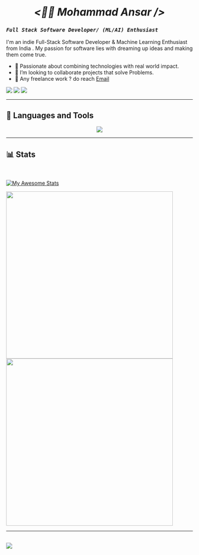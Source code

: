 <h1 align = "center" > <i> <b> <🏄‍♂️ Mohammad Ansar /> </b> </i></h1>

### _`Full Stack Software Developer/ (ML/AI) Enthusiast`_

I'm an indie Full-Stack Software Developer & Machine Learning Enthusiast from India . My passion for software lies with dreaming up ideas and making them come true.

- 🔭 Passionate about combining technologies with real world impact.
- 👯 I’m looking to collaborate projects that solve Problems.
- 💼 Any freelance work ? do reach [Email](mailto:ansar.ofcl00@gmail.com)

<a href="https://www.linkedin.com/in/mohammad-ansar-4ab39421a/"><img src="https://img.shields.io/badge/LinkedIn-0A66C2.svg?style=for-the-badge&logo=LinkedIn&logoColor=white"/></a>
<a href="https://instagram.com/ansar_jarvis"><img src="https://img.shields.io/badge/Instagram-E4405F?style=for-the-badge&logo=instagram&logoColor=white"/></a>
<a href="https://dev.to/ansarjarvis"><img src="https://img.shields.io/badge/dev.to-0A0A0A.svg?style=for-the-badge&logo=devdotto&logoColor=white"/></a>

---

<!-- <h2>🧰 Languages and Tools</h2> -->

## 🧰 Languages and Tools

<p align="center">
  <a href="https://skillicons.dev">
    <img src="https://skillicons.dev/icons?i=react,javascript,typescript,redux,nodejs,express,mongodb,mysql,postgres,firebase,html,css,tailwindcss,bootstrap,materialui,bash,cpp,python,git,github,linux&theme=dark" />
  </a>
</p>

<!--
<br>

<span>
<img  width=30px style="padding-right:10px; padding-bottom:10px;" src="https://cdn.jsdelivr.net/gh/devicons/devicon/icons/react/react-original.svg" />
</span>
<span>
<img width=30px style="padding-right:10px; padding-bottom:10px;" src="https://cdn.jsdelivr.net/gh/devicons/devicon/icons/typescript/typescript-original.svg" />
</span>
<span>
<img  width=30px style="padding-right:10px; padding-bottom:10px;" src="https://cdn.jsdelivr.net/gh/devicons/devicon/icons/javascript/javascript-plain.svg" />
</span>
<span>
<img width=30px style="padding-right:10px; padding-bottom:10px;" src="https://cdn.jsdelivr.net/gh/devicons/devicon/icons/html5/html5-original.svg" />
</span>
<span>
<img width=30px style="padding-right:10px; padding-bottom:10px;" src="https://cdn.jsdelivr.net/gh/devicons/devicon/icons/css3/css3-original.svg" />
</span>
<span>
<img width=30px style="padding-right:10px; padding-bottom:10px;" src="https://cdn.jsdelivr.net/gh/devicons/devicon/icons/tailwindcss/tailwindcss-plain.svg" />
</span>
<span>
<img width=30px style="padding-right:10px; padding-bottom:10px;" src="https://cdn.jsdelivr.net/gh/devicons/devicon/icons/bootstrap/bootstrap-original.svg" />
</span>
<span>
<img width=30px style="padding-right:10px; padding-bottom:10px;" src="https://cdn.jsdelivr.net/gh/devicons/devicon/icons/nodejs/nodejs-original.svg" />
</span>
<span>
<img  width=30px style="padding-right:10px; padding-bottom:10px;" src="https://cdn.jsdelivr.net/gh/devicons/devicon/icons/express/express-original.svg" />
</span>
<span>
<img  width=30px style="padding-right:10px; padding-bottom:10px;" src="https://cdn.jsdelivr.net/gh/devicons/devicon/icons/mongodb/mongodb-original.svg" />
</span>
<span>
<img  width=30px style="padding-right:10px; padding-bottom:10px;" src="https://cdn.jsdelivr.net/gh/devicons/devicon/icons/mysql/mysql-original.svg" />
</span>
<span>
<img  width=30px style="padding-right:10px; padding-bottom:10px;" src="https://cdn.jsdelivr.net/gh/devicons/devicon/icons/postgresql/postgresql-original.svg" />
</span>
<span>
<img  width=30px style="padding-right:10px; padding-bottom:10px;" src="https://cdn.jsdelivr.net/gh/devicons/devicon/icons/firebase/firebase-plain.svg" />
</span>
<span>
<img  width=30px style="padding-right:10px; padding-bottom:10px;" src="https://cdn.jsdelivr.net/gh/devicons/devicon/icons/redux/redux-original.svg" />
</span>
<span>
<img  width=30px style="padding-right:10px; padding-bottom:10px;" src="https://cdn.jsdelivr.net/gh/devicons/devicon/icons/git/git-original.svg" />
</span>
<span>
<img  width=30px style="padding-right:10px; padding-bottom:10px;" src="https://cdn.jsdelivr.net/gh/devicons/devicon/icons/github/github-original.svg"/>
</span>
<span>
<img  width=30px style="padding-right:10px; padding-bottom:10px;" src="https://cdn.jsdelivr.net/gh/devicons/devicon/icons/bash/bash-original.svg" />
</span>
<span>
<img  width=30px style="padding-right:10px; padding-bottom:10px;" src="https://cdn.jsdelivr.net/gh/devicons/devicon/icons/linux/linux-original.svg" />
</span>
<span>
<img  width=30px style="padding-right:10px; padding-bottom:10px;" src="https://cdn.jsdelivr.net/gh/devicons/devicon/icons/cplusplus/cplusplus-original.svg" />
</span> -->

---

<!-- ## 📊 Stats -->

## 📊 Stats

<br>

[![My Awesome Stats](https://awesome-github-stats.azurewebsites.net/user-stats/ansarjarvis?cardType=github&theme=algolia&preferLogin=false)](https://git.io/awesome-stats-card)

<!-- <a href = "https://github.com/ansarjarvis">
<img width = 400 src= "https://github-readme-stats.vercel.app/api?username=ansarjarvis&count_private=true&show_icons=true&theme=radical"/>
</a> -->
<a href = "https://github.com/ansarjarvis">
<img width = 450 src= "https://github-readme-stats.vercel.app/api/top-langs/?username=ansarjarvis&langs_count=6&layout=compact&theme=algolia"/>
</a>

<a  href = "https://github.com/ansarjarvis">
<img  width = 450  src= "https://streak-stats.demolab.com?user=ansarjarvis&theme=algolia&date_format=M%20j%5B%2C%20Y%5D"/>
</a>

---

<br>
<img src="https://forthebadge.com/images/badges/built-with-love.svg" />
